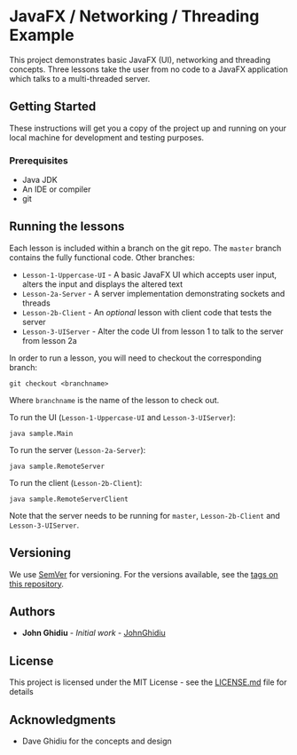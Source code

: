 # JavaFX / Networking / Threading Example

This project demonstrates basic JavaFX (UI), networking and threading concepts. Three lessons take the user from no code to a JavaFX application which talks to a multi-threaded server.

## Getting Started

These instructions will get you a copy of the project up and running on your local machine for development and testing purposes. 

### Prerequisites

* Java JDK
* An IDE or compiler
* git

## Running the lessons

Each lesson is included within a branch on the git repo. The `master` branch contains the fully functional code. Other branches:
* `Lesson-1-Uppercase-UI` - A basic JavaFX UI which accepts user input, alters the input and displays the altered text
* `Lesson-2a-Server` - A server implementation demonstrating sockets and threads
* `Lesson-2b-Client` - An _optional_ lesson with client code that tests the server
* `Lesson-3-UIServer` - Alter the code UI from lesson 1 to talk to the server from lesson 2a

In order to run a lesson, you will need to checkout the corresponding branch:

```
git checkout <branchname>
```
Where `branchname` is the name of the lesson to check out.

To run the UI (`Lesson-1-Uppercase-UI` and `Lesson-3-UIServer`):
```
java sample.Main
```

To run the server (`Lesson-2a-Server`):
```
java sample.RemoteServer
```

To run the client (`Lesson-2b-Client`):
```
java sample.RemoteServerClient
```

Note that the server needs to be running for `master`, `Lesson-2b-Client` and `Lesson-3-UIServer`.

## Versioning

We use [SemVer](http://semver.org/) for versioning. For the versions available, see the [tags on this repository](https://github.com/hal313/JavaFX-Networking-Threading-Concepts/tags). 

## Authors

* **John Ghidiu** - *Initial work* - [JohnGhidiu](https://www.johnghidiu.com)

## License

This project is licensed under the MIT License - see the [LICENSE.md](LICENSE.md) file for details

## Acknowledgments

* Dave Ghidiu for the concepts and design